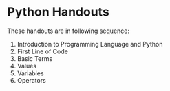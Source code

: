 # Python Handouts

These handouts are in following sequence:

1. Introduction to Programming Language and Python
2. First Line of Code
3. Basic Terms
4. Values
5. Variables
6. Operators

